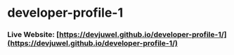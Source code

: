 # developer-profile-1
### Live Website: [https://devjuwel.github.io/developer-profile-1/](https://devjuwel.github.io/developer-profile-1/)
